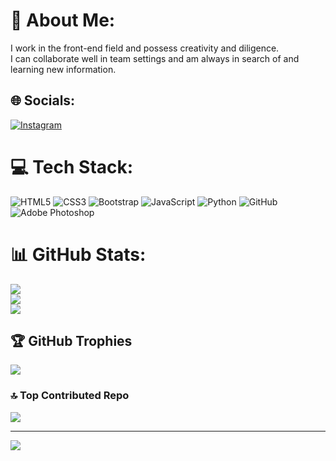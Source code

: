 # 💫 About Me:
I work in the front-end field and possess creativity and diligence.<br>I can collaborate well in team settings and am always in search of and learning new information.


## 🌐 Socials:
[![Instagram](https://img.shields.io/badge/Instagram-%23E4405F.svg?logo=Instagram&logoColor=white)](https://instagram.com/farahani.web) 

# 💻 Tech Stack:  
![HTML5](https://img.shields.io/badge/html5-%23E34F26.svg?style=for-the-badge&logo=html5&logoColor=white) ![CSS3](https://img.shields.io/badge/css3-%231572B6.svg?style=for-the-badge&logo=css3&logoColor=white) ![Bootstrap](https://img.shields.io/badge/bootstrap-%238511FA.svg?style=for-the-badge&logo=bootstrap&logoColor=white) ![JavaScript](https://img.shields.io/badge/javascript-%23323330.svg?style=for-the-badge&logo=javascript&logoColor=%23F7DF1E) ![Python](https://img.shields.io/badge/python-3670A0?style=for-the-badge&logo=python&logoColor=ffdd54) ![GitHub](https://img.shields.io/badge/github-%23121011.svg?style=for-the-badge&logo=github&logoColor=white) ![Adobe Photoshop](https://img.shields.io/badge/adobe%20photoshop-%2331A8FF.svg?style=for-the-badge&logo=adobe%20photoshop&logoColor=white)
# 📊 GitHub Stats:
![](https://github-readme-stats.vercel.app/api?username=Alireza-KF&theme=dark&hide_border=true&include_all_commits=true&count_private=true)<br/>
![](https://github-readme-streak-stats.herokuapp.com/?user=Alireza-KF&theme=dark&hide_border=true)<br/>
![](https://github-readme-stats.vercel.app/api/top-langs/?username=Alireza-KF&theme=dark&hide_border=true&include_all_commits=true&count_private=true&layout=compact)

## 🏆 GitHub Trophies
![](https://github-profile-trophy.vercel.app/?username=Alireza-KF&theme=radical&no-frame=false&no-bg=true&margin-w=4)

### 🔝 Top Contributed Repo
![](https://github-contributor-stats.vercel.app/api?username=Alireza-KF&limit=5&theme=dark&combine_all_yearly_contributions=true)

---
[![](https://visitcount.itsvg.in/api?id=Alireza-KF&icon=0&color=0)](https://visitcount.itsvg.in)

<!-- Proudly created with GPRM ( https://gprm.itsvg.in ) -->

